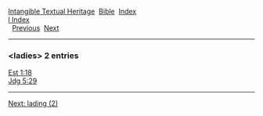 [Intangible Textual Heritage](../../index)  [Bible](../index) 
[Index](index)   
[l Index](_l_)  
  [Previous](c06576)  [Next](c06578) 

------------------------------------------------------------------------

### &lt;ladies&gt; 2 entries

[Est 1:18](../kjv/est001.htm#018)  
[Jdg 5:29](../kjv/jdg005.htm#029)  

------------------------------------------------------------------------

[Next: lading (2)](c06578)
